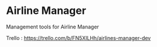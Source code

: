 # Airline Manager
 Management tools for Airline Manager

Trello : https://trello.com/b/FN5XILHh/airlines-manager-dev
